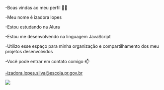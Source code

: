 -Boas vindas ao meu perfil 💙💙



-Meu nome é izadora lopes

-Estou estudando na Alura


-Estou me desenvolvendo na linguagem JavaScript



-Utilizo esse espaço para minha organização e compartilhamento dos meu projetos desenvolvidos



-Você pode entrar em contato comigo 📫


-izadora.lopes.silva@escola.pr.gov.br



![](https://pin.it/4uoMbzv12)
